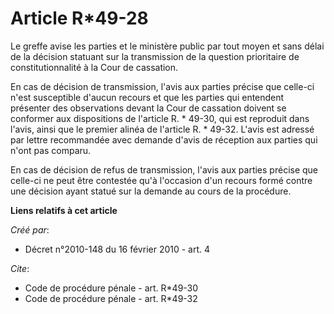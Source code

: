 # Article R*49-28

Le greffe avise les parties et le ministère public par tout moyen et sans délai de la décision statuant sur la transmission
de la question prioritaire de constitutionnalité à la Cour de cassation. 

En cas de décision de transmission, l'avis aux parties précise que celle-ci n'est susceptible d'aucun recours et que les
parties qui entendent présenter des observations devant la Cour de cassation doivent se conformer aux dispositions de
l'article R. * 49-30, qui est reproduit dans l'avis, ainsi que le premier alinéa de l'article R. * 49-32. L'avis est adressé
par lettre recommandée avec demande d'avis de réception aux parties qui n'ont pas comparu. 

En cas de décision de refus de transmission, l'avis aux parties précise que celle-ci ne peut être contestée qu'à l'occasion
d'un recours formé contre une décision ayant statué sur la demande au cours de la procédure.

**Liens relatifs à cet article**

_Créé par_:

  - Décret n°2010-148 du 16 février 2010 - art. 4

_Cite_:

  - Code de procédure pénale - art. R*49-30
  - Code de procédure pénale - art. R*49-32
